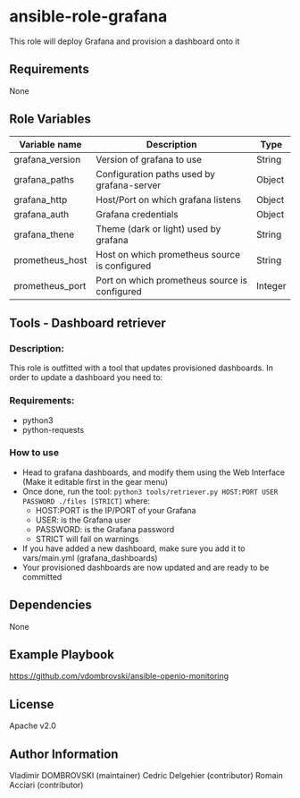 ansible-role-grafana
=========

This role will deploy Grafana and provision a dashboard onto it

Requirements
------------

None

Role Variables
--------------

| Variable name   | Description                                   | Type    |
| --------------- | --------------------------------------------- | ------- |
| grafana_version | Version of grafana to use                     | String  |
| grafana_paths   | Configuration paths used by grafana-server    | Object  |
| grafana_http    | Host/Port on which grafana listens            | Object  |
| grafana_auth    | Grafana credentials                           | Object  |
| grafana_thene   | Theme (dark or light) used by grafana         | String  |
| prometheus_host | Host on which prometheus source is configured | String  |
| prometheus_port | Port on which prometheus source is configured | Integer |


Tools - Dashboard retriever
-----

### Description:

This role is outfitted with a tool that updates provisioned dashboards. In order to update a dashboard you need to:

### Requirements:

- python3
- python-requests

### How to use

- Head to grafana dashboards, and modify them using the Web Interface (Make it editable first in the gear menu)
- Once done, run the tool: `python3 tools/retriever.py HOST:PORT USER PASSWORD ./files [STRICT]` where:
    - HOST:PORT is the IP/PORT of your Grafana
    - USER: is the Grafana user
    - PASSWORD: is the Grafana password
    - STRICT will fail on warnings
- If you have added a new dashboard, make sure you add it to vars/main.yml (grafana_dashboards)
- Your provisioned dashboards are now updated and are ready to be committed

Dependencies
------------

None

Example Playbook
----------------

https://github.com/vdombrovski/ansible-openio-monitoring

License
-------

Apache v2.0

Author Information
------------------

Vladimir DOMBROVSKI (maintainer)
Cedric Delgehier (contributor)
Romain Acciari (contributor)
